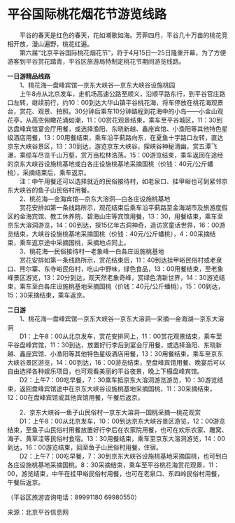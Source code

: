 # 平谷国际桃花烟花节游览线路  

&emsp;&emsp;平谷的春天是红色的春天，花如潮歌如海。芳菲四月，平谷几十万亩的桃花竞相开放，漫山遍野，桃花红遍。  
&emsp;&emsp;第六届“北京平谷国际桃花烟花节”，将于4月15日—25日隆重开幕，为了方便游客到平谷赏花踏青，平谷区旅游局特制定桃花节期间游览线路。  
  
**一日游精品线路**  
&emsp;&emsp;1、桃花海—盘峰宾馆—京东大峡谷—京东大峡谷设施桃园  
&emsp;&emsp;上午8点从北京发车，走机场高速公路至顺义，沿顺平路东行，到平谷官庄路口左转，继续前行，约10：00到达大华山镇平谷桃花海，将车停放在桃花海观景台，赏花、观景、拍照。30分钟后乘车10分钟路程到花海中的小岛——小金山观花亭，从高空俯瞰花涌如潮，11：00赏花观景结束，乘车至平谷城区，11：30到达盘峰宾馆宴会厅用餐，或选择渔阳、东晓新越、鑫座宾馆、小渔阳等其他特色星级酒店用餐，13：00用餐结束，乘车沿平蓟路向东，在夏鱼十字路口左转，直达京东大峡谷景区，13：30到达，游览京东大峡谷，探峡谷神秘清幽，赏五潭飞瀑，乘缆车尽览千山万壑，赏万亩松林浩荡。15：00游览结束，乘车返回在途经的京东大峡谷设施桃基地或白各庄设施桃基地采摘国桃（价钱：40元/公斤蟠桃），采摘结束后，乘车返京。  
&emsp;&emsp;注：中午用餐还可以选择就近的民俗接待村，如老泉口、挂甲峪也可到紧邻京东大峡谷的鱼子山民俗村用餐。  
&emsp;&emsp;2、桃花海—金海宾馆—京东大溶洞—白各庄设施桃基地  
&emsp;&emsp;赏花安排如第一条线路所示，观花结束后乘车沿平蓟路至金海湖市及旅游度假区的金海宾馆、教工休养院、碧海山庄等宾馆用餐，13：30，用餐结束，乘车至京东大溶洞游览，14：00到达，探15亿年古洞神奇，造访赏童话世界，16：00游览结束，大峡谷设施桃基地采摘国桃（价钱：40元/公斤蟠桃），4：00采摘结束，乘车返京途中采摘国桃，采摘地点同上。  
&emsp;&emsp;3、桃花海—民俗接待村—老象峰—白各庄设施桃基地  
&emsp;&emsp;赏花安排如第一条线路所示，赏花结束后，11：40到达挂甲峪民俗村或老泉口、熊尔寨、东寺峪民俗村，吃山中野味，绿色食品，13：00用餐结束，至老象峰景区游览，13：20分到达，观天然老象奇峰，赏绿色清新世界，14：30游览结束，乘车至白各庄设施桃基地采摘国桃（价钱：40元/公斤蟠桃），15：00到达，15：30采摘结束，乘车返京。  
  
**二日游**  
&emsp;&emsp;1、桃花海—盘峰宾馆—京东大峡谷—京东大溶洞—采摘—金海湖—京东大溶洞  
&emsp;&emsp;D1：上午8：00从北京发车，赏花安排同上，11：00赏花观景结束，乘车至平谷盘峰宾馆，11：30到达，放置好行李后到宴会厅用餐，或选择渔阳、东晓新越、鑫座宾馆、小渔阳等其他特色星级酒店用餐，13：30用餐结束，乘车至京东大峡谷景区游览，14：00到达，16：00游览结束，至盘峰宾馆用餐、晚宴后可以自由选择各种娱乐项目，也可观看美丽的平谷夜景，晚上下榻盘峰宾馆。  
&emsp;&emsp;D2：上午7：00吃早餐，7：30乘车抵京东大溶洞游览游览，10：30游览结束，返回盘峰宾馆途中在京东大峡谷设施桃基地采摘国桃，11：30采摘结束，12：00在盘峰宾馆或其他宾馆用餐，午餐后返京。  
  
&emsp;&emsp;2、京东大峡谷—鱼子山民俗村—京东大溶洞—国桃采摘—桃花观赏  
&emsp;&emsp;D1：上午8：00从北京发车，10：00到达京东大峡谷景区游览，12：00游览结束，至鱼子山民俗村用餐放置好行李后在农家院用餐，也可在欢乐农家、雕窝、海子、黄草洼等民俗村食宿。13：30用餐结束，乘车至京东大溶洞游览，14：00到达，16：00游览结束，回至鱼子山民俗村用餐，住宿。  
&emsp;&emsp;D2：上午7：00吃早餐，7：30到京东大峡谷设施桃基地采摘国桃，也可到白各庄设施桃基地采摘国桃。8：30采摘结束，乘车至平谷桃花海赏花观景，11：00，游览结束，中午在挂甲峪民俗村用餐，也可在老泉口、东四岭民俗村用餐，午餐后返京。  
  
（平谷区旅游咨询电话：89991180 69980550）  
  
来源：北京平谷信息网